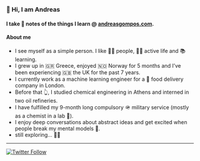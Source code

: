 ### 👋 Hi, I am Andreas

#### I take 📝 notes of the things I learn @ [andreasgompos.com](https://andreasgompos.com/).

#### About me

- I see myself as a simple person. I like 🤸‍♀️ people, 🚵‍♀️ active life and 📚 learning.
- I grew up in 🇬🇷 Greece, enjoyed 🇳🇴 Norway for 5 months and I’ve been experiencing 🇬🇧 the UK for the past 7 years.
- I currently work as a machine learning engineer for a 🌯 food delivery company in London.
- Before that 👆, I studied chemical engineering in Athens and interned in two oil refineries.
- I have fulfilled my 9-month long compulsory 🪖 military service (mostly as a chemist in a lab 🤫).
- I enjoy deep conversations about abstract ideas and get excited when people break my mental models 🤯.
- still exploring… 🤷‍♂️

---

[![Twitter Follow](https://img.shields.io/twitter/follow/AndreasGompos?label=Follow&style=social)](https://twitter.com/AndreasGompos)

<!--
**andreas-gompos/andreas-gompos** is a ✨ _special_ ✨ repository because its `README.md` (this file) appears on your GitHub profile.

Here are some ideas to get you started:

- 🔭 I’m currently working on ...
- 🌱 I’m currently learning ...
- 👯 I’m looking to collaborate on ...
- 🤔 I’m looking for help with ...
- 💬 Ask me about ...
- 📫 How to reach me: ...
- 😄 Pronouns: ...
- ⚡ Fun fact: ...
-->
